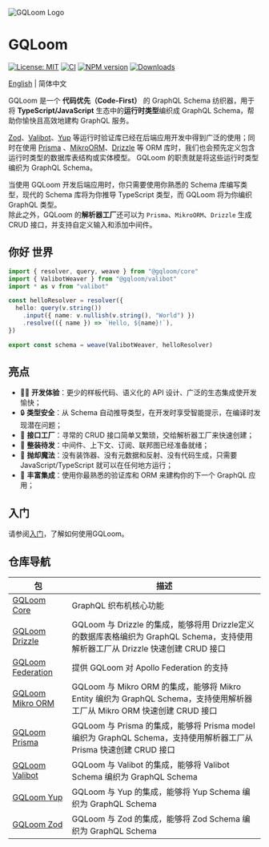 ![GQLoom Logo](https://github.com/modevol-com/gqloom/blob/main/gqloom.svg?raw=true)

# GQLoom

[![License: MIT][license-image]][license-url]
[![CI][ci-image]][ci-url]
[![NPM version][npm-image]][npm-url]
[![Downloads][downloads-image]][npm-url]

[English](./README.md) | 简体中文

GQLoom 是一个 **代码优先（Code-First）** 的 GraphQL Schema 纺织器，用于将 **TypeScript/JavaScript** 生态中的**运行时类型**编织成 GraphQL Schema，帮助你愉快且高效地建构 GraphQL 服务。

[Zod](https://zod.dev/)、[Valibot](https://valibot.dev/)、[Yup](https://github.com/jquense/yup) 等运行时验证库已经在后端应用开发中得到广泛的使用；同时在使用 [Prisma](https://www.prisma.io/) 、[MikroORM](https://mikro-orm.io/)、[Drizzle](https://orm.drizzle.team/) 等 ORM 库时，我们也会预先定义包含运行时类型的数据库表结构或实体模型。
GQLoom 的职责就是将这些运行时类型编织为 GraphQL Schema。

当使用 GQLoom 开发后端应用时，你只需要使用你熟悉的 Schema 库编写类型，现代的 Schema 库将为你推导 TypeScript 类型，而 GQLoom 将为你编织 GraphQL 类型。  
除此之外，GQLoom 的**解析器工厂**还可以为 `Prisma`、`MikroORM`、`Drizzle` 生成 CRUD 接口，并支持自定义输入和添加中间件。

## 你好 世界

```ts
import { resolver, query, weave } from "@gqloom/core"
import { ValibotWeaver } from "@gqloom/valibot"
import * as v from "valibot"

const helloResolver = resolver({
  hello: query(v.string())
    .input({ name: v.nullish(v.string(), "World") })
    .resolve(({ name }) => `Hello, ${name}!`),
})

export const schema = weave(ValibotWeaver, helloResolver)
```

## 亮点

- 🧑‍💻 **开发体验**：更少的样板代码、语义化的 API 设计、广泛的生态集成使开发愉快；
- 🔒 **类型安全**：从 Schema 自动推导类型，在开发时享受智能提示，在编译时发现潜在问题；
- 🎯 **接口工厂**：寻常的 CRUD 接口简单又繁琐，交给解析器工厂来快速创建；
- 🔋 **整装待发**：中间件、上下文、订阅、联邦图已经准备就绪；
- 🔮 **抛却魔法**：没有装饰器、没有元数据和反射、没有代码生成，只需要 JavaScript/TypeScript 就可以在任何地方运行；
- 🧩 **丰富集成**：使用你最熟悉的验证库和 ORM 来建构你的下一个 GraphQL 应用；

## 入门

请参阅[入门](https://gqloom.dev/zh/docs/getting-started)，了解如何使用GQLoom。

## 仓库导航

| 包                                                   | 描述                                                                                                                             |
| ---------------------------------------------------- | -------------------------------------------------------------------------------------------------------------------------------- |
| [GQLoom Core](./packages/core/README.md)             | GraphQL 织布机核心功能                                                                                                           |
| [GQLoom Drizzle](./packages/drizzle/README.md)       | GQLoom 与 Drizzle 的集成，能够将用 Drizzle定义的数据库表格编织为 GraphQL Schema，支持使用解析器工厂从 Drizzle 快速创建 CRUD 接口 |
| [GQLoom Federation](./packages/federation/README.md) | 提供 GQLoom 对 Apollo Federation 的支持                                                                                          |
| [GQLoom Mikro ORM](./packages/mikro-orm/README.md)   | GQLoom 与 Mikro ORM 的集成，能够将 Mikro Entity 编织为 GraphQL Schema，支持使用解析器工厂从 Mikro ORM 快速创建 CRUD 接口         |
| [GQLoom Prisma](./packages/prisma/README.md)         | GQLoom 与 Prisma 的集成，能够将 Prisma model 编织为 GraphQL Schema，支持使用解析器工厂从 Prisma 快速创建 CRUD 接口               |
| [GQLoom Valibot](./packages/valibot/README.md)       | GQLoom 与 Valibot 的集成，能够将 Valibot Schema 编织为 GraphQL Schema                                                            |
| [GQLoom Yup](./packages/yup/README.md)               | GQLoom 与 Yup 的集成，能够将 Yup Schema 编织为 GraphQL Schema                                                                    |
| [GQLoom Zod](./packages/zod/README.md)               | GQLoom 与 Zod 的集成，能够将 Zod Schema 编织为 GraphQL Schema                                                                    |

[license-image]: https://img.shields.io/badge/License-MIT-brightgreen.svg?style=flat-square
[license-url]: https://opensource.org/licenses/MIT
[ci-image]: https://img.shields.io/github/actions/workflow/status/modevol-com/gqloom/publish.yml?branch=main&logo=github&style=flat-square
[ci-url]: https://github.com/modevol-com/gqloom/actions/workflows/publish.yml
[npm-image]: https://img.shields.io/npm/v/%40gqloom%2Fcore.svg?style=flat-square
[npm-url]: https://www.npmjs.com/package/@gqloom/core
[downloads-image]: https://img.shields.io/npm/dm/%40gqloom%2Fcore.svg?style=flat-square